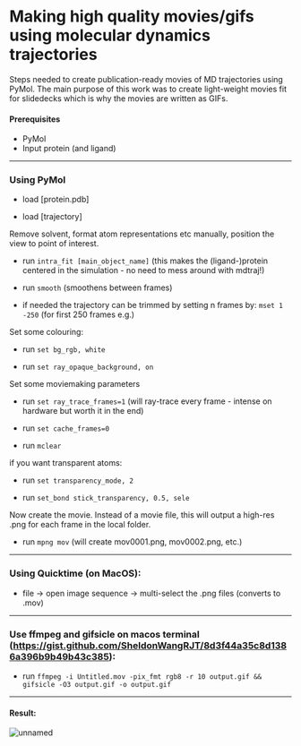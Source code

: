 # Making high quality movies/gifs using molecular dynamics trajectories
Steps needed to create publication-ready movies of MD trajectories using PyMol. The main purpose of this work was to create light-weight movies fit for slidedecks which is why the movies are written as GIFs. 

#### Prerequisites
- PyMol
- Input protein (and ligand)
----------------------------------
### Using PyMol

- load [protein.pdb]

- load [trajectory]

Remove solvent, format atom representations etc manually, position the view to point of interest.

- run `intra_fit [main_object_name]` (this makes the (ligand-)protein centered in the simulation - no need to mess around with mdtraj!)

- run `smooth` (smoothens between frames)

- if needed the trajectory can be trimmed by setting n frames by: `mset 1 -250` (for first 250 frames e.g.)

Set some colouring:

- run `set bg_rgb, white`

- run `set ray_opaque_background, on`

Set some moviemaking parameters

- run `set ray_trace_frames=1` (will ray-trace every frame - intense on hardware but worth it in the end)

- run `set cache_frames=0`

- run `mclear`

if you want transparent atoms:

- run `set transparency_mode, 2`

- run `set_bond stick_transparency, 0.5, sele`

Now create the movie. Instead of a movie file, this will output a high-res .png for each frame in the local folder.

- run `mpng mov` (will create mov0001.png, mov0002.png, etc.)

----------------------------------
### Using Quicktime (on MacOS):
- file -> open image sequence -> multi-select the .png files (converts to .mov)

----------------------------------

### Use ffmpeg and gifsicle on macos terminal (https://gist.github.com/SheldonWangRJT/8d3f44a35c8d1386a396b9b49b43c385):
- run `ffmpeg -i Untitled.mov -pix_fmt rgb8 -r 10 output.gif && gifsicle -O3 output.gif -o output.gif`

----------------------------------
#### Result:
![unnamed](https://user-images.githubusercontent.com/43140137/196655872-1178d800-9df0-433e-96b5-3b28e27d2509.gif)

